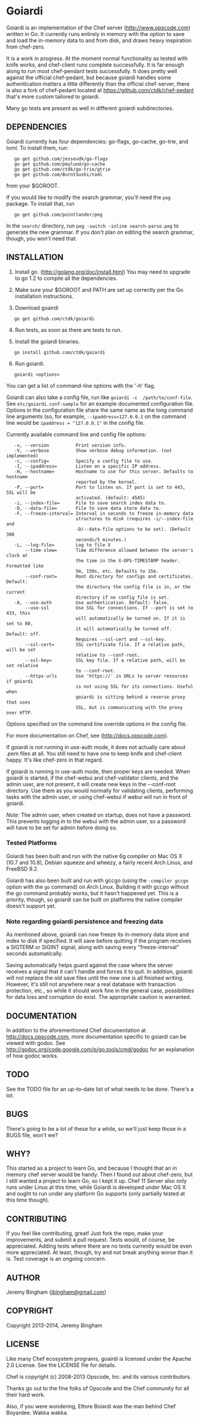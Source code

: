 Goiardi
=======

Goiardi is an implementation of the Chef server (http://www.opscode.com) written
in Go. It currently runs entirely in memory with the option to save and load the
in-memory data to and from disk, and draws heavy inspiration from chef-zero.

It is a work in progress. At the moment normal functionality as tested with 
knife works, and chef-client runs complete successfully. It is far enough along 
to run most chef-pendant tests successfully. It does pretty well against the
official chef-pedant, but because goiardi handles some authentication matters a
little differently than the official chef-server, there is also a fork of
chef-pedant located at https://github.com/ctdk/chef-pedant that's more custom
tailored to goiardi.

Many go tests are present as well in different goiardi subdirectories.

DEPENDENCIES
------------

Goiardi currently has four dependencies: go-flags, go-cache, go-trie, and toml.
To install them, run:

```
   go get github.com/jessevdk/go-flags
   go get github.com/pmylund/go-cache
   go get github.com/ctdk/go-trie/gtrie
   go get github.com/BurntSushi/toml
```

from your $GOROOT.

If you would like to modify the search grammar, you'll need the `peg` package.
To install that, run

```
   go get github.com/pointlander/peg
```

In the `search/` directory, run `peg -switch -inline search-parse.peg` to
generate the new grammar. If you don't plan on editing the search grammar,
though, you won't need that.

INSTALLATION
------------

1. Install go. (http://golang.org/doc/install.html) You may need to upgrade to
   go 1.2 to compile all the dependencies.

2. Make sure your $GOROOT and PATH are set up correctly per the Go installation
   instructions.

3. Download goairdi

```
   go get github.com/ctdk/goiardi
```

4. Run tests, as soon as there are tests to run.

5. Install the goiardi binaries.

```
   go install github.com/ctdk/goiardi
```

6. Run goiardi.

```
   goiardi <options>
```

   You can get a list of command-line options with the '-h' flag. 

   Goiardi can also take a config file, run like `goiardi -c 
   /path/to/conf-file`. See `etc/goiardi.conf-sample` for an example documented
   configuration file. Options in the configuration file share the same name
   as the long command line arguments (so, for example, `--ipaddress=127.0.0.1`
   on the command line would be `ipaddress = "127.0.0.1"` in the config file.

   Currently available command line and config file options:

```
   -v, --version          Print version info.
   -V, --verbose          Show verbose debug information. (not implemented)
   -c, --config=          Specify a config file to use.
   -I, --ipaddress=       Listen on a specific IP address.
   -H, --hostname=        Hostname to use for this server. Defaults to hostname
                          reported by the kernel.
   -P, --port=            Port to listen on. If port is set to 443, SSL will be
                          activated. (default: 4545)
   -i, --index-file=      File to save search index data to.
   -D, --data-file=       File to save data store data to.
   -F, --freeze-interval= Interval in seconds to freeze in-memory data
                          structures to disk (requires -i/--index-file and
                          -D/--data-file options to be set). (Default 300
                          seconds/5 minutes.)
   -L, --log-file=        Log to file X
       --time-slew=       Time difference allowed between the server's clock at
                          the time in the X-OPS-TIMESTAMP header. Formatted like
                          5m, 150s, etc. Defaults to 15m.
       --conf-root=       Root directory for configs and certificates. Default:
                          the directory the config file is in, or the current
                          directory if no config file is set.
   -A, --use-auth         Use authentication. Default: false.
       --use-ssl          Use SSL for connections. If --port is set to 433, this
                          will automatically be turned on. If it is set to 80,
                          it will automatically be turned off. Default: off.
                          Requires --ssl-cert and --ssl-key.
       --ssl-cert=        SSL certificate file. If a relative path, will be set
                          relative to --conf-root.
       --ssl-key=         SSL key file. If a relative path, will be set relative
                          to --conf-root.
       --https-urls       Use 'https://' in URLs to server resources if goiardi
                          is not using SSL for its connections. Useful when
                          goiardi is sitting behind a reverse proxy that uses
                          SSL, but is communicating with the proxy over HTTP.
```

   Options specified on the command line override options in the config file.

For more documentation on Chef, see (http://docs.opscode.com).

If goiardi is not running in use-auth mode, it does not actually care about .pem
files at all. You still need to have one to keep knife and chef-client happy. 
It's like chef-zero in that regard.

If goiardi is running in use-auth mode, then proper keys are needed. When 
goiardi is started, if the chef-webui and chef-validator clients, and the admin 
user, are not present, it will create new keys in the --conf-root directory. Use
them as you would normally for validating clients, performing tasks with the
admin user, or using chef-webui if webui will run in front of goiardi.

*Note:* The admin user, when created on startup, does not have a password. This
prevents logging in to the webui with the admin user, so a password will have to
be set for admin before doing so.

### Tested Platforms

Goiardi has been built and run with the native 6g compiler on Mac OS X (10.7 and
10.8), Debian squeeze and wheezy, a fairly recent Arch Linux, and FreeBSD 9.2.

Goiardi has also been built and run with gccgo (using the `-compiler gccgo`
option with the `go` command) on Arch Linux. Building it with gccgo without 
the go command probably works, but it hasn't happened yet. This is a priority,
though, so goiardi can be built on platforms the native compiler doesn't support
yet.

### Note regarding goiardi persistence and freezing data

As mentioned above, goiardi can now freeze its in-memory data store and index to
disk if specified. It will save before quitting if the program receives a 
SIGTERM or SIGINT signal, along with saving every "freeze-interval" seconds
automatically.

Saving automatically helps guard against the case where the server receives a 
signal that it can't handle and forces it to quit. In addition, goiardi will not
replace the old save files until the new one is all finished writing. However,
it's still not anywhere near a real database with transaction protection, etc.,
so while it should work fine in the general case, possibilities for data loss
and corruption do exist. The appropriate caution is warranted.

DOCUMENTATION
-------------
In addition to the aforementioned Chef documentation at http://docs.opscode.com,
more documentation specific to goiardi can be viewed with godoc. See 
http://godoc.org/code.google.com/p/go.tools/cmd/godoc for an explanation of how
godoc works.

TODO
----

See the TODO file for an up-to-date list of what needs to be done. There's a
lot.

BUGS
----

There's going to be a lot of these for a while, so we'll just keep those in a
BUGS file, won't we?

WHY?
----

This started as a project to learn Go, and because I thought that an in memory
chef server would be handy. Then I found out about chef-zero, but I still wanted
a project to learn Go, so I kept it up. Chef 11 Server also only runs under
Linux at this time, while Goiardi is developed under Mac OS X and ought to run
under any platform Go supports (only partially tested at this time though).

CONTRIBUTING
------------

If you feel like contributing, great! Just fork the repo, make your
improvements, and submit a pull request. Tests would, of course, be appreciated.
Adding tests where there are no tests currently would be even more appreciated.
At least, though, try and not break anything worse than it is. Test coverage is
an ongoing concern.

AUTHOR
------

Jeremy Bingham (<jbingham@gmail.com>)

COPYRIGHT
---------

Copyright 2013-2014, Jeremy Bingham

LICENSE
-------

Like many Chef ecosystem programs, goairdi is licensed under the Apache 2.0 
License. See the LICENSE file for details.

Chef is copyright (c) 2008-2013 Opscode, Inc. and its various contributors.

Thanks go out to the fine folks of Opscode and the Chef community for all their
hard work.

Also, if you were wondering, Ettore Boiardi was the man behind Chef Boyardee. 
Wakka wakka.
